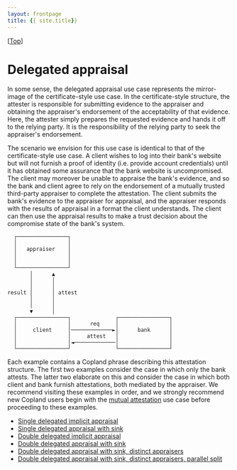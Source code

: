 ```yaml
---
layout: frontpage
title: {{ site.title}}
---
```


\[[Top](../README.md)\]

# Delegated appraisal

In some sense, the delegated appraisal use case represents the
mirror-image of the certificate-style use case. In the
certificate-style structure, the attester is responsible for
submitting evidence to the appraiser and obtaining the appraiser's
endorsement of the acceptability of that evidence.  Here, the attester
simply prepares the requested evidence and hands it off to the relying
party.  It is the responsibility of the relying party to seek the
appraiser's endorsement.

The scenario we envision for this use case is identical to that of the
certificate-style use case.  A client wishes to log into their bank's
website but will not furnish a proof of identity (i.e. provide account
credentials) until it has obtained some assurance that the bank
website is uncompromised.  The client may moreover be unable to
appraise the bank's evidence, and so the bank and client agree to rely
on the endorsement of a mutually trusted third-party appraiser to
complete the attestation.  The client submits the bank's evidence to
the appraiser for appraisal, and the appraiser responds with the
results of appraisal in a format the client understands.  The client
can then use the appraisal results to make a trust decision about the
compromise state of the bank's system.


      ┌────────────────┐
      │                │
      │   appraiser    │
      │                │ 
      │                │
      └────────────────┘
           │      ▲
           │      │
           │      │
    result │      │ attest
           │      │
           │      │
           ▼      │
      ┌────────────────┐              ┌────────────────┐              
      │                │      req     │                │
      │     client     │─────────────►│      bank      │
      │                │     attest   │                │
      │                │◄─────────────│                │
      └────────────────┘              └────────────────┘


Each example contains a Copland phrase describing this attestation
structure.  The first two examples consider the case in which only the
bank attests.  The latter two elaborate on this and consider the case
in which both client and bank furnish attestations, both mediated by
the appraiser.  We recommend visiting these examples in order, and we
strongly recommend new Copland users begin with the [mutual attestation](../mutual/mutual.md) use case before proceeding to these
examples.

 * [Single delegated implicit appraisal](guide/cba_b_check.md)
 * [Single delegated appraisal with sink](guide/cba_b_check_appraise_sink.md)
 * [Double delegated implicit appraisal](guide/cba_bc_check.md)
 * [Double delegated appraisal with sink](guide/cba_bc_check_appraise_sink.md)
 * [Double delegated appraisal with sink, distinct appraisers](guide/cbaa_bc_check_appraise_sink.md)
 * [Double delegated appraisal with sink, distinct appraisers, parallel split](guide/cbaa_bc_check_appraise_sink_ps.md)
